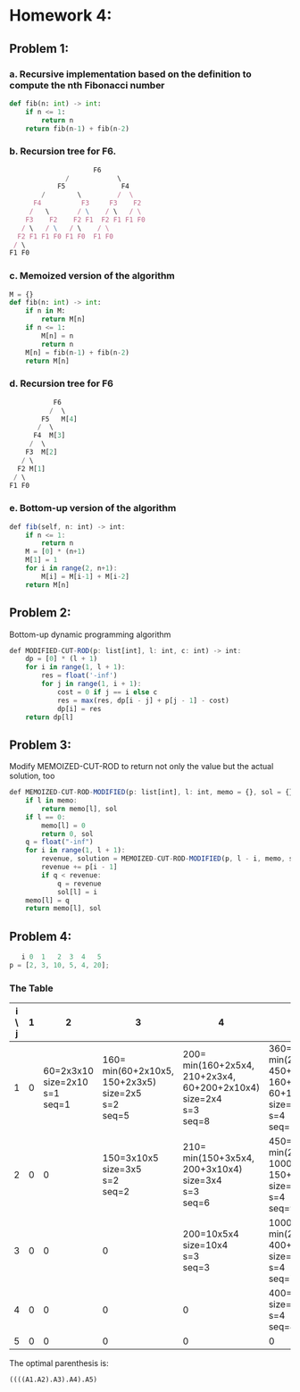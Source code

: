# Homework 4:

## Problem 1:

### **a.** Recursive implementation based on the definition to compute the nth Fibonacci number

```python
def fib(n: int) -> int:
    if n <= 1:
        return n
    return fib(n-1) + fib(n-2)
```

### **b.** Recursion tree for F6.

```javascript
                     F6
              /            \
            F5              F4
        /        \         /  \
      F4          F3     F3    F2
     /   \       / \    / \   / \
    F3    F2    F2 F1  F2 F1 F1 F0
   / \   / \   / \    / \
  F2 F1 F1 F0 F1 F0  F1 F0
 / \
F1 F0
```

<div style="page-break-after: always;"></div>

### **c.** Memoized version of the algorithm

```python
M = {}
def fib(n: int) -> int:
    if n in M:
        return M[n]
    if n <= 1:
        M[n] = n
        return n
    M[n] = fib(n-1) + fib(n-2)
    return M[n]
```

### **d.** Recursion tree for F6

```javascript
           F6
          /  \
        F5   M[4]
       /  \
      F4  M[3]
     /  \
    F3  M[2]
   / \
  F2 M[1]
 / \
F1 F0
```

### **e.** Bottom-up version of the algorithm

```javascript
def fib(self, n: int) -> int:
    if n <= 1:
        return n
    M = [0] * (n+1)
    M[1] = 1
    for i in range(2, n+1):
        M[i] = M[i-1] + M[i-2]
    return M[n]
```

<div style="page-break-after: always;"></div>

## Problem 2:

Bottom-up dynamic programming algorithm

```javascript
def MODIFIED-CUT-ROD(p: list[int], l: int, c: int) -> int:
    dp = [0] * (l + 1)
    for i in range(1, l + 1):
        res = float('-inf')
        for j in range(1, i + 1):
            cost = 0 if j == i else c
            res = max(res, dp[i - j] + p[j - 1] - cost)
            dp[i] = res
    return dp[l]
```

<div style="page-break-after: always;"></div>

## Problem 3:

Modify MEMOIZED-CUT-ROD to return not only the value but the actual solution, too

```javascript
def MEMOIZED-CUT-ROD-MODIFIED(p: list[int], l: int, memo = {}, sol = {}):
    if l in memo:
        return memo[l], sol
    if l == 0:
        memo[l] = 0
        return 0, sol
    q = float("-inf")
    for i in range(1, l + 1):
        revenue, solution = MEMOIZED-CUT-ROD-MODIFIED(p, l - i, memo, sol)
        revenue += p[i - 1]
        if q < revenue:
            q = revenue
            sol[l] = i
    memo[l] = q
    return memo[l], sol
```

<div style="page-break-after: always;"></div>

## Problem 4:

```javascript
   i 0  1   2  3  4   5
p = [2, 3, 10, 5, 4, 20];

```

### The Table

| i \ j | 1 | 2 | 3 | 4 | 5 |
| --- | --- | --- | --- | --- | --- |
| 1 | 0 | 60=2x3x10<br />size=2x10 <br />s=1 <br />seq=1 | 160=<br />min(60+2x10x5,<br />150+2x3x5)<br />size=2x5 <br />s=2<br />seq=5 | 200=<br />min(160+2x5x4,<br />210+2x3x4,<br />60+200+2x10x4)<br />size=2x4<br />s=3<br />seq=8 | 360=<br />min(200+2x4x20,<br />450+2x3x20,<br />160+400+2x5x20,<br />60+1000+2x10x20)<br />size=2x20<br />s=4<br />seq=10 |
| 2 | 0 | 0 | 150=3x10x5<br />size=3x5<br />s=2<br />seq=2 | 210=<br />min(150+3x5x4,<br />200+3x10x4)<br />size=3x4<br />s=3<br />seq=6 | 450=<br />min(210+3x4x20,<br />1000+3x10x20,<br />150+400+3x520)<br />size=3x20<br />s=4<br />seq=9 |
| 3 | 0 | 0 | 0 | 200=10x5x4<br />size=10x4<br />s=3<br />seq=3 | 1000=<br />min(200+10x4x20,<br />400+10x5x20)<br />size=10x20<br />s=4<br />seq=7 |
| 4 | 0 | 0 | 0 | 0 | 400=5x4x20<br />size=5x20<br />s=4<br />seq=4 |
| 5 | 0 | 0 | 0 | 0 | 0 |

The optimal parenthesis is:

`((((A1.A2).A3).A4).A5)`
